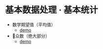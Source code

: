 # 基本数据处理 · 基本统计
- 数学期望值（平均值）
    - [demo](./demos/mean.html)
- 众数（绝大部分）
    - [demo](./demos/unity_error.html)